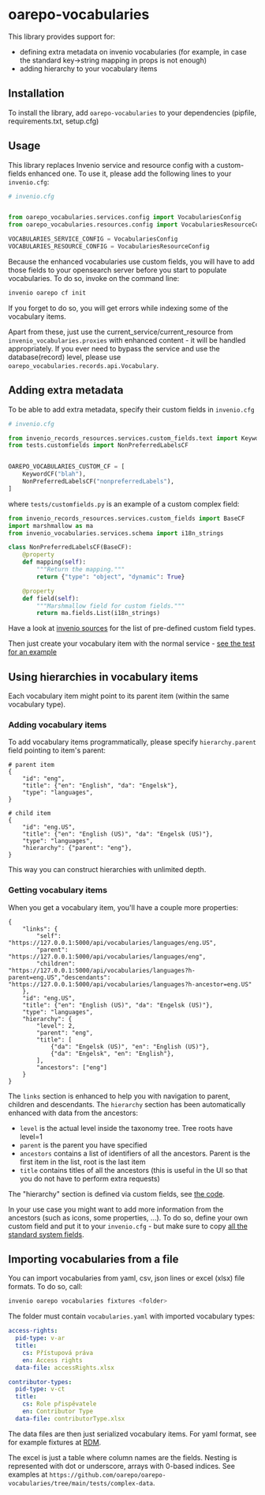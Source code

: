 # oarepo-vocabularies

This library provides support for:

* defining extra metadata on invenio vocabularies (for example, in case the standard key->string mapping in props is not enough)
* adding hierarchy to your vocabulary items

## Installation

To install the library, add `oarepo-vocabularies` to your dependencies (pipfile, requirements.txt, setup.cfg)

## Usage

This library replaces Invenio service and resource config with a custom-fields enhanced one. To use it, please add the following
lines to your `invenio.cfg`:

```python
# invenio.cfg


from oarepo_vocabularies.services.config import VocabulariesConfig
from oarepo_vocabularies.resources.config import VocabulariesResourceConfig

VOCABULARIES_SERVICE_CONFIG = VocabulariesConfig
VOCABULARIES_RESOURCE_CONFIG = VocabulariesResourceConfig
```

Because the enhanced vocabularies use custom fields, you will have to add those fields to your opensearch server before you start to populate vocabularies. To do so, invoke on the command line:

```bash
invenio oarepo cf init
```

If you forget to do so, you will get errors while indexing some of the vocabulary items.

Apart from these, just use the current_service/current_resource from `invenio_vocabularies.proxies` with enhanced content - it will be handled appropriately. If you ever need to bypass the service and use the database(record) level, please use `oarepo_vocabularies.records.api.Vocabulary`.

## Adding extra metadata

To be able to add extra metadata, specify their custom fields in `invenio.cfg`

```python
# invenio.cfg

from invenio_records_resources.services.custom_fields.text import KeywordCF
from tests.customfields import NonPreferredLabelsCF


OAREPO_VOCABULARIES_CUSTOM_CF = [
    KeywordCF("blah"),
    NonPreferredLabelsCF("nonpreferredLabels"),
]
```

where `tests/customfields.py` is an example of a custom complex field:

```python
from invenio_records_resources.services.custom_fields import BaseCF
import marshmallow as ma
from invenio_vocabularies.services.schema import i18n_strings

class NonPreferredLabelsCF(BaseCF):
    @property
    def mapping(self):
        """Return the mapping."""
        return {"type": "object", "dynamic": True}

    @property
    def field(self):
        """Marshmallow field for custom fields."""
        return ma.fields.List(i18n_strings)
```

Have a look at [invenio sources](https://github.com/inveniosoftware/invenio-records-resources/tree/master/invenio_records_resources/services/custom_fields) for the list of pre-defined custom field types.

Then just create your vocabulary item with the normal service - [see the test for an example](https://github.com/oarepo/oarepo-vocabularies/blob/main/tests/test_cf.py)

## Using hierarchies in vocabulary items

Each vocabulary item might point to its parent item (within the same vocabulary type).

### Adding vocabulary items

To add vocabulary items programmatically, please specify `hierarchy.parent` field pointing to item's parent:

```json5
# parent item
{
    "id": "eng",
    "title": {"en": "English", "da": "Engelsk"},
    "type": "languages",
}
```

```json5
# child item
{
    "id": "eng.US",
    "title": {"en": "English (US)", "da": "Engelsk (US)"},
    "type": "languages",
    "hierarchy": {"parent": "eng"},
}
```

This way you can construct hierarchies with unlimited depth.

### Getting vocabulary items

When you get a vocabulary item, you'll have a couple more properties:

```json5
{
    "links": {
        "self": "https://127.0.0.1:5000/api/vocabularies/languages/eng.US",
        "parent": "https://127.0.0.1:5000/api/vocabularies/languages/eng",
        "children": "https://127.0.0.1:5000/api/vocabularies/languages?h-parent=eng.US","descendants": "https://127.0.0.1:5000/api/vocabularies/languages?h-ancestor=eng.US"
    },
    "id": "eng.US",
    "title": {"en": "English (US)", "da": "Engelsk (US)"},
    "type": "languages",
    "hierarchy": {
        "level": 2,
        "parent": "eng",
        "title": [
            {"da": "Engelsk (US)", "en": "English (US)"},
            {"da": "Engelsk", "en": "English"},
        ],
        "ancestors": ["eng"]
    }
}
```

The `links` section is enhanced to help you with navigation to parent, children and descendants. The `hierarchy` section has been automatically enhanced with data from the ancestors:

* `level` is the actual level inside the taxonomy tree. Tree roots have level=1
* `parent` is the parent you have specified
* `ancestors` contains a list of identifiers of all the ancestors. Parent is the first item in the list, root is the last item
* `title` contains titles of all the ancestors (this is useful in the UI so that you do not have to perform extra requests)

The "hierarchy" section is defined via custom fields, see [the code](https://github.com/oarepo/oarepo-vocabularies/blob/main/oarepo_vocabularies/services/custom_fields/hierarchy.py).

In your use case you might want to add more information from the ancestors (such as icons, some properties, ...). To do so, define your own custom field and put it to your `invenio.cfg` - but make sure to copy [all the standard system fields](https://github.com/oarepo/oarepo-vocabularies/blob/main/oarepo_vocabularies/config.py).

## Importing vocabularies from a file

You can import vocabularies from yaml, csv, json lines or excel (xlsx) file formats. To do so, call:

```bash
invenio oarepo vocabularies fixtures <folder>
```

The folder must contain `vocabularies.yaml` with imported vocabulary types:

```yaml
access-rights:
  pid-type: v-ar
  title:
    cs: Přístupová práva
    en: Access rights
  data-file: accessRights.xlsx

contributor-types:
  pid-type: v-ct
  title:
    cs: Role přispěvatele
    en: Contributor Type
  data-file: contributorType.xlsx
```

The data files are then just serialized vocabulary items.
For yaml format, see for example fixtures at [RDM](https://github.com/inveniosoftware/invenio-rdm-records/blob/master/invenio_rdm_records/fixtures/data/vocabularies/funders.yaml).

The excel is just a table where column names are the fields. Nesting is represented with dot or underscore, arrays with 0-based indices. See examples at `https://github.com/oarepo/oarepo-vocabularies/tree/main/tests/complex-data`.